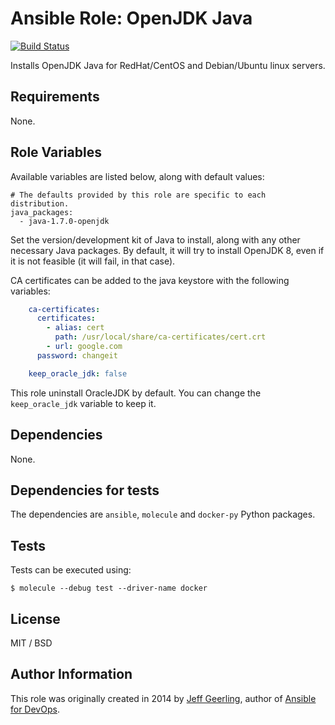 # Ansible Role: OpenJDK Java

[![Build Status](https://travis-ci.org/peopledoc/ansible-role-java.svg?branch=master)](https://travis-ci.org/peopledoc/ansible-role-java)

Installs OpenJDK Java for RedHat/CentOS and Debian/Ubuntu linux servers.

## Requirements

None.

## Role Variables

Available variables are listed below, along with default values:

    # The defaults provided by this role are specific to each distribution.
    java_packages:
      - java-1.7.0-openjdk

Set the version/development kit of Java to install, along with any other necessary Java packages.
By default, it will try to install OpenJDK 8, even if it is not feasible (it will fail, in that case).

CA certificates can be added to the java keystore with the following variables:

```yaml
    ca-certificates:
      certificates:
        - alias: cert
          path: /usr/local/share/ca-certificates/cert.crt
        - url: google.com
      password: changeit
```

```yaml
    keep_oracle_jdk: false
```

This role uninstall OracleJDK by default. You can change the
`keep_oracle_jdk` variable to keep it.

## Dependencies

None.

## Dependencies for tests

The dependencies are `ansible`, `molecule` and `docker-py` Python packages.

## Tests

Tests can be executed using:

```
$ molecule --debug test --driver-name docker
```

## License

MIT / BSD

## Author Information

This role was originally created in 2014 by [Jeff Geerling](https://www.jeffgeerling.com/), author of [Ansible for DevOps](https://www.ansiblefordevops.com/).
